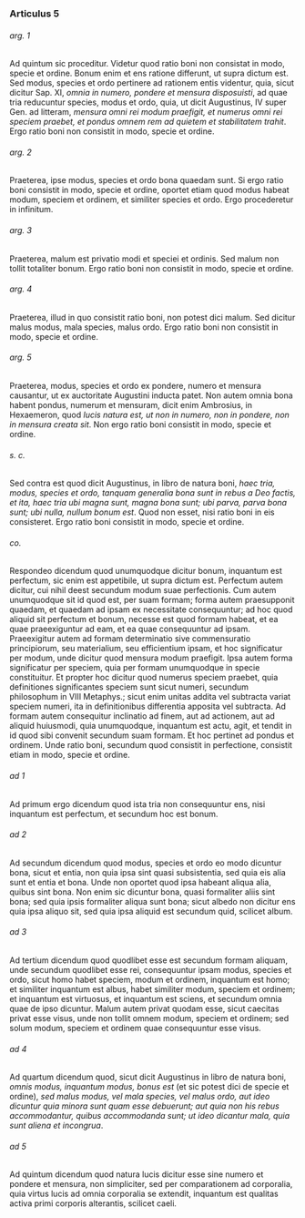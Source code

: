 ### Articulus 5

###### arg. 1
Ad quintum sic proceditur. Videtur quod ratio boni non consistat in modo, specie et ordine. Bonum enim et ens ratione differunt, ut supra dictum est. Sed modus, species et ordo pertinere ad rationem entis videntur, quia, sicut dicitur Sap. XI, *omnia in numero, pondere et mensura disposuisti*, ad quae tria reducuntur species, modus et ordo, quia, ut dicit Augustinus, IV super Gen. ad litteram, *mensura omni rei modum praefigit, et numerus omni rei speciem praebet, et pondus omnem rem ad quietem et stabilitatem trahit*. Ergo ratio boni non consistit in modo, specie et ordine.

###### arg. 2
Praeterea, ipse modus, species et ordo bona quaedam sunt. Si ergo ratio boni consistit in modo, specie et ordine, oportet etiam quod modus habeat modum, speciem et ordinem, et similiter species et ordo. Ergo procederetur in infinitum.

###### arg. 3
Praeterea, malum est privatio modi et speciei et ordinis. Sed malum non tollit totaliter bonum. Ergo ratio boni non consistit in modo, specie et ordine.

###### arg. 4
Praeterea, illud in quo consistit ratio boni, non potest dici malum. Sed dicitur malus modus, mala species, malus ordo. Ergo ratio boni non consistit in modo, specie et ordine.

###### arg. 5
Praeterea, modus, species et ordo ex pondere, numero et mensura causantur, ut ex auctoritate Augustini inducta patet. Non autem omnia bona habent pondus, numerum et mensuram, dicit enim Ambrosius, in Hexaemeron, quod *lucis natura est, ut non in numero, non in pondere, non in mensura creata sit*. Non ergo ratio boni consistit in modo, specie et ordine.

###### s. c.
Sed contra est quod dicit Augustinus, in libro de natura boni, *haec tria, modus, species et ordo, tanquam generalia bona sunt in rebus a Deo factis, et ita, haec tria ubi magna sunt, magna bona sunt; ubi parva, parva bona sunt; ubi nulla, nullum bonum est*. Quod non esset, nisi ratio boni in eis consisteret. Ergo ratio boni consistit in modo, specie et ordine.

###### co.
Respondeo dicendum quod unumquodque dicitur bonum, inquantum est perfectum, sic enim est appetibile, ut supra dictum est. Perfectum autem dicitur, cui nihil deest secundum modum suae perfectionis. Cum autem unumquodque sit id quod est, per suam formam; forma autem praesupponit quaedam, et quaedam ad ipsam ex necessitate consequuntur; ad hoc quod aliquid sit perfectum et bonum, necesse est quod formam habeat, et ea quae praeexiguntur ad eam, et ea quae consequuntur ad ipsam. Praeexigitur autem ad formam determinatio sive commensuratio principiorum, seu materialium, seu efficientium ipsam, et hoc significatur per modum, unde dicitur quod mensura modum praefigit. Ipsa autem forma significatur per speciem, quia per formam unumquodque in specie constituitur. Et propter hoc dicitur quod numerus speciem praebet, quia definitiones significantes speciem sunt sicut numeri, secundum philosophum in VIII Metaphys.; sicut enim unitas addita vel subtracta variat speciem numeri, ita in definitionibus differentia apposita vel subtracta. Ad formam autem consequitur inclinatio ad finem, aut ad actionem, aut ad aliquid huiusmodi, quia unumquodque, inquantum est actu, agit, et tendit in id quod sibi convenit secundum suam formam. Et hoc pertinet ad pondus et ordinem. Unde ratio boni, secundum quod consistit in perfectione, consistit etiam in modo, specie et ordine.

###### ad 1
Ad primum ergo dicendum quod ista tria non consequuntur ens, nisi inquantum est perfectum, et secundum hoc est bonum.

###### ad 2
Ad secundum dicendum quod modus, species et ordo eo modo dicuntur bona, sicut et entia, non quia ipsa sint quasi subsistentia, sed quia eis alia sunt et entia et bona. Unde non oportet quod ipsa habeant aliqua alia, quibus sint bona. Non enim sic dicuntur bona, quasi formaliter aliis sint bona; sed quia ipsis formaliter aliqua sunt bona; sicut albedo non dicitur ens quia ipsa aliquo sit, sed quia ipsa aliquid est secundum quid, scilicet album.

###### ad 3
Ad tertium dicendum quod quodlibet esse est secundum formam aliquam, unde secundum quodlibet esse rei, consequuntur ipsam modus, species et ordo, sicut homo habet speciem, modum et ordinem, inquantum est homo; et similiter inquantum est albus, habet similiter modum, speciem et ordinem; et inquantum est virtuosus, et inquantum est sciens, et secundum omnia quae de ipso dicuntur. Malum autem privat quodam esse, sicut caecitas privat esse visus, unde non tollit omnem modum, speciem et ordinem; sed solum modum, speciem et ordinem quae consequuntur esse visus.

###### ad 4
Ad quartum dicendum quod, sicut dicit Augustinus in libro de natura boni, *omnis modus, inquantum modus, bonus est* (et sic potest dici de specie et ordine), *sed malus modus, vel mala species, vel malus ordo, aut ideo dicuntur quia minora sunt quam esse debuerunt; aut quia non his rebus accommodantur, quibus accommodanda sunt; ut ideo dicantur mala, quia sunt aliena et incongrua*.

###### ad 5
Ad quintum dicendum quod natura lucis dicitur esse sine numero et pondere et mensura, non simpliciter, sed per comparationem ad corporalia, quia virtus lucis ad omnia corporalia se extendit, inquantum est qualitas activa primi corporis alterantis, scilicet caeli.

